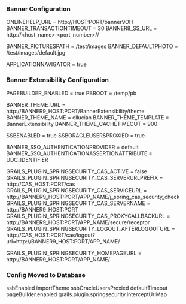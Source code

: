 

### Banner Configuration
ONLINEHELP_URL = http://HOST:PORT/banner9OH
BANNER_TRANSACTIONTIMEOUT = 30
BANNER8_SS_URL = http://<host_name>:<port_number>/<banner8>/

BANNER_PICTURESPATH = /test/images
BANNER_DEFAULTPHOTO = /test/images/default.jpg

APPLICATIONNAVIGATOR = true


### Banner Extensibility Configuration
PAGEBUILDER_ENABLED = true
PBROOT = /temp/pb

BANNER_THEME_URL = http://BANNER9_HOST:PORT/BannerExtensibility/theme
BANNER_THEME_NAME = ellucian
BANNER_THEME_TEMPLATE = BannerExtensibility
BANNER_THEME_CACHETIMEOUT = 900

SSBENABLED = true
SSBORACLEUSERSPROXIED = true

BANNER_SSO_AUTHENTICATIONPROVIDER = default
BANNER_SSO_AUTHENTICATIONASSERTIONATTRIBUTE = UDC_IDENTIFIER

GRAILS_PLUGIN_SPRINGSECURITY_CAS_ACTIVE = false
GRAILS_PLUGIN_SPRINGSECURITY_CAS_SERVERURLPREFIX = http://CAS_HOST:PORT/cas
GRAILS_PLUGIN_SPRINGSECURITY_CAS_SERVICEURL = http://BANNER9_HOST:PORT/APP_NAME/j_spring_cas_security_check
GRAILS_PLUGIN_SPRINGSECURITY_CAS_SERVERNAME = http://BANNER9_HOST:PORT
GRAILS_PLUGIN_SPRINGSECURITY_CAS_PROXYCALLBACKURL = http://BANNER9_HOST:PORT/APP_NAME/secure/receptor
GRAILS_PLUGIN_SPRINGSECURITY_LOGOUT_AFTERLOGOUTURL = http://CAS_HOST:PORT/cas/logout?url=http://BANNER9_HOST:PORT/APP_NAME/

GRAILS_PLUGIN_SPRINGSECURITY_HOMEPAGEURL = http://BANNER9_HOST:PORT/APP_NAME/


### Config Moved to Database
ssbEnabled
importTheme
ssbOracleUsersProxied
defaultTimeout
pageBuilder.enabled
grails.plugin.springsecurity.interceptUrlMap